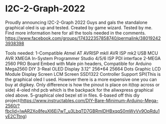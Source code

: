 # I2C-2-Graph-2022
Proudly announcing I2C-2-Graph 2022  Guys and gals the standalone graphical oled is up and tested.
Created by game wizard. Tested by me.
Find more information here for all the tools needed in the comments.
https://www.facebook.com/groups/174322357858740/permalink/380192423938398

Tools needed:
1-Compatible Atmel AT AVRISP mkII AVR ISP mk2 USB MCU AVR XMEGA In-System Programmer Studio 4/5/6 ISP PDI interface
2-MEGA 2560 PRO Board Embed with Male pin headers, Compatible for Arduino Mega2560 DIY
3-Real OLED Display 3.12" 256*64 25664 Dots Graphic LCD Module Display Screen LCM Screen SSD1322 Controller Support SPI(This is the graphical oled I used. However there is a more expensive one you can buy at digikey. Only difference is how the pinout is place on it(top across or side)
4-oled nhd pcb which is the backpack for the aliwxpress graphical oled above.
5-graphical oled bezel stl in files.
6-based off this diy project(https://www.instructables.com/DIY-Bare-Minimum-Arduino-Mega-2560/?fbclid=IwAR2Xo8feuXl6Ei7wT_u3LbqTD7GBRmIDHBxqqS0mWvVv9OpRdu1yE2CTtng)
